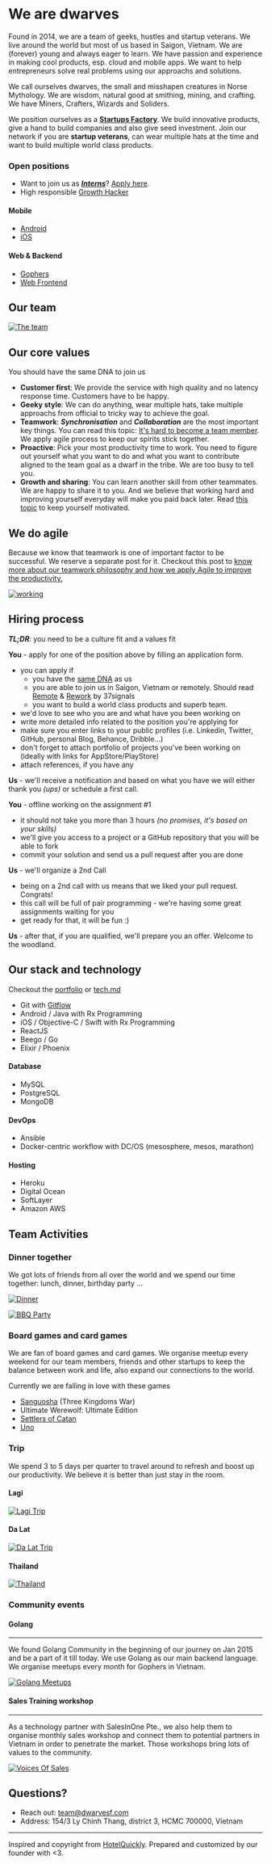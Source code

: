 # We are dwarves

Found in 2014, we are a team of geeks, hustles and startup veterans. We live around the world but most of us based in Saigon, Vietnam. We are (forever) young and always eager to learn. We have passion and experience in making cool products, esp. cloud and mobile apps. We want to help entrepreneurs solve real problems using our approachs and solutions.

We call ourselves dwarves, the small and misshapen creatures in Norse Mythology. We are wisdom, natural good at smithing, mining, and crafting. We have Miners, Crafters, Wizards and Soliders.

We position ourselves as a [**Startups Factory**](http://venturebeat.com/2015/01/18/how-venture-builders-are-changing-the-startup-model/). We build innovative products, give a hand to build companies and also give seed investment. Join our network if you are **startup veterans**, can wear multiple hats at the time and want to build multiple world class products.

### Open positions

- Want to join us as [**_Interns_**](/open-positions/Intern.md)? [Apply here](/open-positions/Intern.md).
- High responsible [Growth Hacker](/open-positions/GrowthHacker.md)

#### Mobile

- [Android](/open-positions/Android.md)
- [iOS](/open-positions/iOS.md)

#### Web & Backend

- [Gophers](/open-positions/Golang.md)
- [Web Frontend](/open-positions/Frontend.md)

## Our team

[![The team](https://raw.githubusercontent.com/dwarvesf/WeAreHiring/master/images/team-thumbnail.png)](/images/team-thumbnail.png)

## Our core values

You should have the same DNA to join us

- **Customer first**: We provide the service with high quality and no latency response time. Customers have to be happy.
- **Geeky style**: We can do anything, wear multiple hats, take multiple approachs from official to tricky way to achieve the goal.
- **Teamwork**: **_Synchronisation_** and **_Collaboration_** are the most important key things. You can read this topic: [It's hard to become a team member](http://tieubao.me/writing/2014/12/05/it-is-hard-to-become-a-team-member/). We apply agile process to keep our spirits stick together.
- **Proactive**: Pick your most productivity time to work. You need to figure out yourself what you want to do and what you want to contribute aligned to the team goal as a dwarf in the tribe. We are too busy to tell you.
- **Growth and sharing**: You can learn another skill from other teammates. We are happy to share it to you. And we believe that working hard and improving yourself everyday will make you paid back later. Read [this topic](https://www.quora.com/How-can-I-motivate-myself-to-work-hard) to keep yourself motivated.

## We do agile

Because we know that teamwork is one of important factor to be successful. We reserve a separate post for it. Checkout this post to [know more about our teamwork philosophy and how we apply Agile to improve the productivity.](/additional-info/agile.md)

[![working](https://raw.githubusercontent.com/dwarvesf/WeAreHiring/master/images/working.jpg)](/images/working.jpg)

## Hiring process

**_TL;DR_**: you need to be a culture fit and a values fit

**You** - apply for one of the position above by filling an application form.

* you can apply if
   * you have the [same DNA](#our-core-values) as us
   * you are able to join us in Saigon, Vietnam or remotely. Should read [Remote](http://www.amazon.com/Remote-Office-Not-Required/dp/0804137501) & [Rework](http://www.amazon.com/Rework-Jason-Fried/dp/0307463745) by 37signals
   * you want to build a world class products and superb team.
* we'd love to see who you are and what have you been working on
* write more detailed info related to the position you're applying for
* make sure you enter links to your public profiles (i.e. Linkedin, Twitter, GitHub, personal Blog, Behance, Dribble...)
* don't forget to attach portfolio of projects you've been working on (ideally with links for AppStore/PlayStore)
* attach references, if you have any

**Us** - we'll receive a notification and based on what you have we will either thank you *(ups)* or schedule a first call.

**You** - offline working on the assignment #1

* it should not take you more than 3 hours *(no promises, it's based on your skills)*
* we'll give you access to a project or a GitHub repository that you will be able to fork
* commit your solution and send us a pull request after you are done

**Us** - we'll organize a 2nd Call

* being on a 2nd call with us means that we liked your pull request. Congrats!
* this call will be full of pair programming - we're having some great assignments waiting for you
* get ready for that, it will be fun :)

**Us** - after that, if you are qualified, we'll prepare you an offer. Welcome to the woodland.

## Our stack and technology

Checkout the [portfolio](http://portfolio.dwarvesf.com/#tech) or [tech.md](/additional-info/tech.md)

- Git with [Gitflow](http://nvie.com/posts/a-successful-git-branching-model/)
- Android / Java with Rx Programming
- iOS / Objective-C / Swift with Rx Programming
- ReactJS
- Beego / Go
- Elixir / Phoenix

#### Database

- MySQL
- PostgreSQL
- MongoDB

#### DevOps

- Ansible
- Docker-centric workflow with DC/OS (mesosphere, mesos, marathon)

#### Hosting

- Heroku
- Digital Ocean
- SoftLayer
- Amazon AWS

## Team Activities

### Dinner together

We got lots of friends from all over the world and we spend our time together: lunch, dinner, birthday party ...

[![Dinner](https://raw.githubusercontent.com/dwarvesf/WeAreHiring/master/images/dinner.JPG)](/images/dinner.JPG)

[![BBQ Party](https://raw.githubusercontent.com/dwarvesf/WeAreHiring/master/images/bbq.jpg)](/images/bbq.jpg)

### Board games and card games

We are fan of board games and card games. We organise meetup every weekend for our team members, friends and other startups to keep the balance between work and life, also expand our connections to the world.

Currently we are falling in love with these games

- [Sanguosha](http://sanguosha.com) (Three Kingdoms War)
- Ultimate Werewolf: Ultimate Edition
- [Settlers of Catan](http://www.catan.com)
- [Uno](https://en.wikipedia.org/wiki/Uno_(card_game))

### Trip

We spend 3 to 5 days per quarter to travel around to refresh and boost up our productivity. We believe it is better than just stay in the room.

#### Lagi

[![Lagi Trip](https://raw.githubusercontent.com/dwarvesf/WeAreHiring/master/images/lagi.jpg)](/images/lagi.jpg)

#### Da Lat

[![Da Lat Trip](https://raw.githubusercontent.com/dwarvesf/WeAreHiring/master/images/dalat.jpg)](/images/dalat.jpg)

#### Thailand

[![Thailand](https://raw.githubusercontent.com/dwarvesf/WeAreHiring/master/images/thailand-01.jpg)](/images/thailand-01.jpg)

### Community events

#### Golang
-----

We found Golang Community in the beginning of our journey on Jan 2015 and be a part of it till today. We use Golang as our main backend language. We organise meetups every month for Gophers in Vietnam.

[![Golang Meetups](https://raw.githubusercontent.com/dwarvesf/WeAreHiring/master/images/golang-meetup.jpg)](/images/golang-meetup.jpg)

#### Sales Training workshop
-----

As a technology partner with SalesInOne Pte., we also help them to organise monthly sales workshop and connect them to potential partners in Vietnam in order to penetrate the market. Those workshops bring lots of values to the community.

[![Voices Of Sales](https://raw.githubusercontent.com/dwarvesf/WeAreHiring/master/images/vos-workshop.jpg)](/images/vos-workshop.jpg)

## Questions?

- Reach out: team@dwarvesf.com
- Address: 154/3 Ly Chinh Thang, district 3, HCMC 700000, Vietnam

------

Inspired and copyright from [HotelQuickly](https://github.com/HotelQuickly/WeAreHiring). Prepared and customized by our founder with <3.
